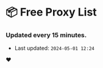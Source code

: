 # :package: Free Proxy List
### Updated every 15 minutes.

- Last updated: `2024-05-01 12:24`

:heart:
